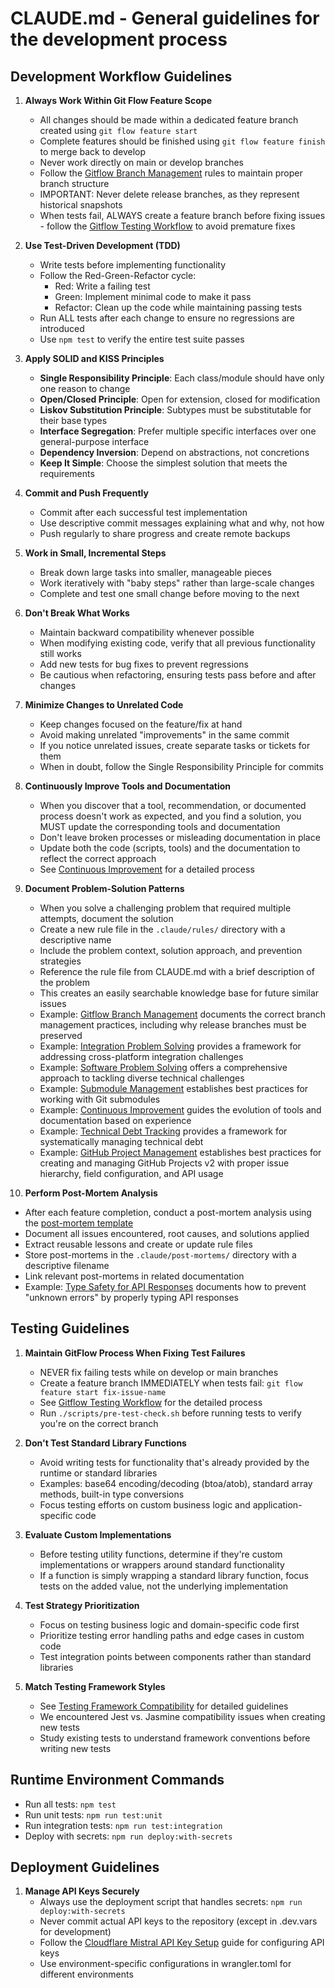 # CLAUDE.md - General guidelines for the development process

## Development Workflow Guidelines

1. **Always Work Within Git Flow Feature Scope**
   - All changes should be made within a dedicated feature branch created using `git flow feature start`
   - Complete features should be finished using `git flow feature finish` to merge back to develop
   - Never work directly on main or develop branches
   - Follow the [Gitflow Branch Management](./.claude/rules/gitflow-branch-management.md) rules to maintain proper branch structure
   - IMPORTANT: Never delete release branches, as they represent historical snapshots
   - When tests fail, ALWAYS create a feature branch before fixing issues - follow the [Gitflow Testing Workflow](./.claude/rules/gitflow-testing-workflow.md) to avoid premature fixes

2. **Use Test-Driven Development (TDD)**
   - Write tests before implementing functionality
   - Follow the Red-Green-Refactor cycle:
     - Red: Write a failing test
     - Green: Implement minimal code to make it pass
     - Refactor: Clean up the code while maintaining passing tests
   - Run ALL tests after each change to ensure no regressions are introduced
   - Use `npm test` to verify the entire test suite passes

3. **Apply SOLID and KISS Principles**
   - **Single Responsibility Principle**: Each class/module should have only one reason to change
   - **Open/Closed Principle**: Open for extension, closed for modification
   - **Liskov Substitution Principle**: Subtypes must be substitutable for their base types
   - **Interface Segregation**: Prefer multiple specific interfaces over one general-purpose interface
   - **Dependency Inversion**: Depend on abstractions, not concretions
   - **Keep It Simple**: Choose the simplest solution that meets the requirements

4. **Commit and Push Frequently**
   - Commit after each successful test implementation
   - Use descriptive commit messages explaining what and why, not how
   - Push regularly to share progress and create remote backups

5. **Work in Small, Incremental Steps**
   - Break down large tasks into smaller, manageable pieces
   - Work iteratively with "baby steps" rather than large-scale changes
   - Complete and test one small change before moving to the next

6. **Don't Break What Works**
   - Maintain backward compatibility whenever possible
   - When modifying existing code, verify that all previous functionality still works
   - Add new tests for bug fixes to prevent regressions
   - Be cautious when refactoring, ensuring tests pass before and after changes

7. **Minimize Changes to Unrelated Code**
   - Keep changes focused on the feature/fix at hand
   - Avoid making unrelated "improvements" in the same commit
   - If you notice unrelated issues, create separate tasks or tickets for them
   - When in doubt, follow the Single Responsibility Principle for commits

8. **Continuously Improve Tools and Documentation**
   - When you discover that a tool, recommendation, or documented process doesn't work as expected, and you find a solution, you MUST update the corresponding tools and documentation
   - Don't leave broken processes or misleading documentation in place
   - Update both the code (scripts, tools) and the documentation to reflect the correct approach
   - See [Continuous Improvement](./.claude/rules/continuous-improvement.md) for a detailed process

9. **Document Problem-Solution Patterns**
   - When you solve a challenging problem that required multiple attempts, document the solution
   - Create a new rule file in the `.claude/rules/` directory with a descriptive name
   - Include the problem context, solution approach, and prevention strategies
   - Reference the rule file from CLAUDE.md with a brief description of the problem
   - This creates an easily searchable knowledge base for future similar issues
   - Example: [Gitflow Branch Management](./.claude/rules/gitflow-branch-management.md) documents the correct branch management practices, including why release branches must be preserved
   - Example: [Integration Problem Solving](./.claude/rules/integration-problem-solving.md) provides a framework for addressing cross-platform integration challenges
   - Example: [Software Problem Solving](./.claude/rules/software-problem-solving.md) offers a comprehensive approach to tackling diverse technical challenges
   - Example: [Submodule Management](./.claude/rules/submodule-management.md) establishes best practices for working with Git submodules
   - Example: [Continuous Improvement](./.claude/rules/continuous-improvement.md) guides the evolution of tools and documentation based on experience
   - Example: [Technical Debt Tracking](./.claude/rules/technical-debt-tracking.md) provides a framework for systematically managing technical debt
   - Example: [GitHub Project Management](./.claude/rules/github-project-management.md) establishes best practices for creating and managing GitHub Projects v2 with proper issue hierarchy, field configuration, and API usage

10. **Perform Post-Mortem Analysis**
   - After each feature completion, conduct a post-mortem analysis using the [post-mortem template](./.claude/templates/post-mortem.md)
   - Document all issues encountered, root causes, and solutions applied
   - Extract reusable lessons and create or update rule files
   - Store post-mortems in the `.claude/post-mortems/` directory with a descriptive filename
   - Link relevant post-mortems in related documentation
   - Example: [Type Safety for API Responses](./.claude/rules/type-safety-api-responses.md) documents how to prevent "unknown errors" by properly typing API responses

## Testing Guidelines

1. **Maintain GitFlow Process When Fixing Test Failures**
   - NEVER fix failing tests while on develop or main branches
   - Create a feature branch IMMEDIATELY when tests fail: `git flow feature start fix-issue-name`
   - See [Gitflow Testing Workflow](./.claude/rules/gitflow-testing-workflow.md) for the detailed process
   - Run `./scripts/pre-test-check.sh` before running tests to verify you're on the correct branch

2. **Don't Test Standard Library Functions**
   - Avoid writing tests for functionality that's already provided by the runtime or standard libraries
   - Examples: base64 encoding/decoding (btoa/atob), standard array methods, built-in type conversions
   - Focus testing efforts on custom business logic and application-specific code

2. **Evaluate Custom Implementations**
   - Before testing utility functions, determine if they're custom implementations or wrappers around standard functionality
   - If a function is simply wrapping a standard library function, focus tests on the added value, not the underlying implementation

3. **Test Strategy Prioritization**
   - Focus on testing business logic and domain-specific code first
   - Prioritize testing error handling paths and edge cases in custom code
   - Test integration points between components rather than standard libraries

4. **Match Testing Framework Styles**
   - See [Testing Framework Compatibility](./.claude/rules/test-framework-compatibility.md) for detailed guidelines
   - We encountered Jest vs. Jasmine compatibility issues when creating new tests
   - Study existing tests to understand framework conventions before writing new tests

## Runtime Environment Commands

- Run all tests: `npm test`
- Run unit tests: `npm run test:unit`
- Run integration tests: `npm run test:integration`
- Deploy with secrets: `npm run deploy:with-secrets`

## Deployment Guidelines

1. **Manage API Keys Securely**
   - Always use the deployment script that handles secrets: `npm run deploy:with-secrets`
   - Never commit actual API keys to the repository (except in .dev.vars for development)
   - Follow the [Cloudflare Mistral API Key Setup](./.claude/rules/Cloudflare_Mistral_API_Key_Setup.md) guide for configuring API keys
   - Use environment-specific configurations in wrangler.toml for different environments